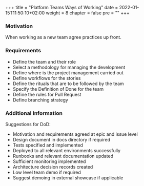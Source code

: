 +++
title = "Platform Teams Ways of Working"
date = 2022-01-15T11:50:10+02:00
weight = 8
chapter = false
pre = "<b></b>"
+++

### Motivation

When working as a new team agree practices up front.

### Requirements

* Define the team and their role
* Select a methodology for managing the development
* Define where is the project management carried out
* Define workflows for the stories
* Define the rituals that are to be followed by the team
* Specify the Definition of Done for the team
* Define the rules for Pull Request
* Define branching strategy 
 
### Additional Information

Suggestions for DoD:

* Motivation and requirements agreed at epic and issue level
* Design document in docs directory if required
* Tests specified and implemented
* Deployed to all relevant environments successfully
* Runbooks and relevant documentation updated
* Sufficient monitoring implemented
* Architecture decision records created
* Low level team demo if required
* Suggest demoing in external showcase if applicable

